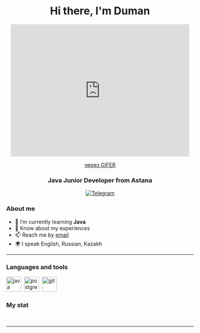 <div id="header" align="center">
    <h1>Hi there, I'm  Duman </h1>
     <iframe src="https://gifer.com/embed/6vIk" width=480 height=355.200 frameBorder="0" allowFullScreen></iframe><p><a href="https://gifer.com">через GIFER</a></p>
    <h3>Java Junior Developer from Astana</h3>
</div>

<div id="socials" align="center">
  
  <a href="https://t.me/khuangangsta">
    <img src="https://img.shields.io/badge/Telegram-blue?style=for-the-badge&logo=telegram&logoColor=white" alt="Telegram"/>
  </a>
</div>

### About me
- 🌱 I’m currently learning **Java**
- 📄 Know about my experiences 
- 📫 Reach me by [email](mailto:duman2k@gmail.com)
- 🌍 I speak English, Russian, Kazakh 

---

### Languages and tools

<img src="https://cdn.jsdelivr.net/gh/devicons/devicon/icons/java/java-original-wordmark.svg" title="java" width="40" height="40"/>&nbsp;
<img src="https://cdn.jsdelivr.net/gh/devicons/devicon/icons/postgresql/postgresql-original.svg" title="postgresql" width="40" height="40"/>&nbsp;
<img src="https://cdn.jsdelivr.net/gh/devicons/devicon/icons/git/git-plain.svg" title="git" width="40" height="40"/>&nbsp;



### My stat

<div id="stat" align="center">
    <img src="https://github-profile-summary-cards.vercel.app/api/cards/profile-details?username=duman2k&theme=github_dark" alt=""/>
    <img src="https://github-profile-summary-cards.vercel.app/api/cards/most-commit-language?username=duman2k&theme=github_dark" alt=""/>
     <img src="https://github-profile-summary-cards.vercel.app/api/cards/stats?username=duman2k&theme=github_dark" alt=""/>
</div>

---
